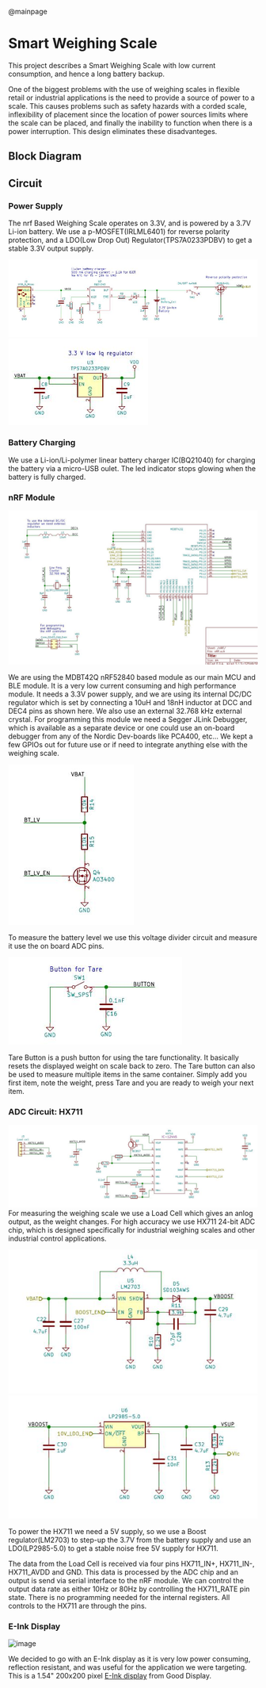 @mainpage
# Smart Weighing Scale  

This project describes a Smart Weighing Scale with low current consumption, and hence a long battery backup.

One of the biggest problems with the use of weighing scales in flexible retail or industrial applications is the need to provide a source of power to a scale. This causes problems such as safety hazards with a corded scale, inflexibility of placement since the location of power sources limits where the scale can be placed, and finally the inability to function when there is a power interruption. This design eliminates these disadvanteges.

## Block Diagram

## Circuit

### Power Supply
The nrf Based Weighing Scale operates on 3.3V, and is powered by a 3.7V Li-ion battery.
We use a p-MOSFET(IRLML6401) for reverse polarity protection, and a LDO(Low Drop Out) Regulator(TPS7A0233PDBV) to get a stable 3.3V output supply.

![](./design/scale_hx711/docs/images/schem01.jpeg)
![battery](./design/scale_hx711/docs/images/schem02.jpeg)

### Battery Charging
We use a Li-ion/Li-polymer linear battery charger IC(BQ21040) for charging the battery via a micro-USB oulet. The led indicator stops glowing when the battery is fully charged.

### nRF Module
![image](./design/scale_hx711/docs/images/schem03.jpeg)

We are using the MDBT42Q nRF52840 based module as our main MCU and BLE module. It is a very low current consuming and high performance module.
It needs a 3.3V power supply, and we are using its internal DC/DC regulator which is set by connecting a 10uH and 18nH inductor at DCC and DEC4 pins as shown here. We also use an external 32.768 kHz external crystal. For programming this module we need a Segger JLink Debugger, which is available as a separate device or one could use an on-board debugger from any of the Nordic Dev-boards like PCA400, etc...
We kept a few GPIOs out for future use or if need to integrate anything else with the weighing scale.

![image](./design/scale_hx711/docs/images/schem04.jpeg)

To measure the battery level we use this voltage divider circuit and measure it use the on board ADC pins.

![image](./design/scale_hx711/docs/images/schem05.jpeg)

Tare Button is a push button for using the tare functionality. It basically resets the displayed weight on scale back to zero. The Tare button can also be used to measure multiple items in the same container. Simply add you first item, note the weight, press Tare and you are ready to weigh your next item.

### ADC Circuit: HX711
![image](./design/scale_hx711/docs/images/schem08.jpeg)
For measuring the weighing scale we use a Load Cell which gives an anlog output, as the weight changes. For high accuracy we use HX711 24-bit ADC chip, which is designed specifically for industrial weighing scales and other industrial control applications.

![image](./design/scale_hx711/docs/images/schem06.jpeg)
![image](./design/scale_hx711/docs/images/schem07.jpeg)

To power the HX711 we need a 5V supply, so we use a Boost regulator(LM2703) to step-up the 3.7V from the battery supply and use an LDO(LP2985-5.0) to get a stable noise free 5V supply for HX711.

The data from the Load Cell is received via four pins HX711_IN+, HX711_IN-, HX711_AVDD and GND. This data is processed by the ADC chip and an output is send via serial interface to the nRF module. We can control the output data rate as either 10Hz or 80Hz by controlling the HX711_RATE pin state.
There is no programming needed for the internal registers. All controls to the HX711 are through the pins.

### E-Ink Display
![image]()

We decided to go with an E-Ink display as it is very low power consuming, reflection resistant, and was useful for the application we were targeting.
This is a 1.54" 200x200 pixel [E-Ink display](https://www.e-paper-display.com/products_detail/productId=513.html) from Good Display.
